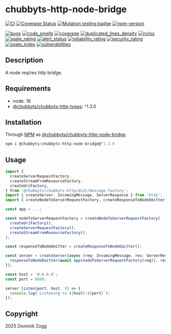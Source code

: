 # chubbyts-http-node-bridge

[![CI](https://github.com/chubbyts/chubbyts-http-node-bridge/workflows/CI/badge.svg?branch=master)](https://github.com/chubbyts/chubbyts-http-node-bridge/actions?query=workflow%3ACI)
[![Coverage Status](https://coveralls.io/repos/github/chubbyts/chubbyts-http-node-bridge/badge.svg?branch=master)](https://coveralls.io/github/chubbyts/chubbyts-http-node-bridge?branch=master)
[![Mutation testing badge](https://img.shields.io/endpoint?style=flat&url=https%3A%2F%2Fbadge-api.stryker-mutator.io%2Fgithub.com%2Fchubbyts%2Fchubbyts-http-node-bridge%2Fmaster)](https://dashboard.stryker-mutator.io/reports/github.com/chubbyts/chubbyts-http-node-bridge/master)
[![npm-version](https://img.shields.io/npm/v/@chubbyts/chubbyts-http-node-bridge.svg)](https://www.npmjs.com/package/@chubbyts/chubbyts-http-node-bridge)

[![bugs](https://sonarcloud.io/api/project_badges/measure?project=chubbyts_chubbyts-http-node-bridge&metric=bugs)](https://sonarcloud.io/dashboard?id=chubbyts_chubbyts-http-node-bridge)
[![code_smells](https://sonarcloud.io/api/project_badges/measure?project=chubbyts_chubbyts-http-node-bridge&metric=code_smells)](https://sonarcloud.io/dashboard?id=chubbyts_chubbyts-http-node-bridge)
[![coverage](https://sonarcloud.io/api/project_badges/measure?project=chubbyts_chubbyts-http-node-bridge&metric=coverage)](https://sonarcloud.io/dashboard?id=chubbyts_chubbyts-http-node-bridge)
[![duplicated_lines_density](https://sonarcloud.io/api/project_badges/measure?project=chubbyts_chubbyts-http-node-bridge&metric=duplicated_lines_density)](https://sonarcloud.io/dashboard?id=chubbyts_chubbyts-http-node-bridge)
[![ncloc](https://sonarcloud.io/api/project_badges/measure?project=chubbyts_chubbyts-http-node-bridge&metric=ncloc)](https://sonarcloud.io/dashboard?id=chubbyts_chubbyts-http-node-bridge)
[![sqale_rating](https://sonarcloud.io/api/project_badges/measure?project=chubbyts_chubbyts-http-node-bridge&metric=sqale_rating)](https://sonarcloud.io/dashboard?id=chubbyts_chubbyts-http-node-bridge)
[![alert_status](https://sonarcloud.io/api/project_badges/measure?project=chubbyts_chubbyts-http-node-bridge&metric=alert_status)](https://sonarcloud.io/dashboard?id=chubbyts_chubbyts-http-node-bridge)
[![reliability_rating](https://sonarcloud.io/api/project_badges/measure?project=chubbyts_chubbyts-http-node-bridge&metric=reliability_rating)](https://sonarcloud.io/dashboard?id=chubbyts_chubbyts-http-node-bridge)
[![security_rating](https://sonarcloud.io/api/project_badges/measure?project=chubbyts_chubbyts-http-node-bridge&metric=security_rating)](https://sonarcloud.io/dashboard?id=chubbyts_chubbyts-http-node-bridge)
[![sqale_index](https://sonarcloud.io/api/project_badges/measure?project=chubbyts_chubbyts-http-node-bridge&metric=sqale_index)](https://sonarcloud.io/dashboard?id=chubbyts_chubbyts-http-node-bridge)
[![vulnerabilities](https://sonarcloud.io/api/project_badges/measure?project=chubbyts_chubbyts-http-node-bridge&metric=vulnerabilities)](https://sonarcloud.io/dashboard?id=chubbyts_chubbyts-http-node-bridge)

## Description

A node req/res http bridge.

## Requirements

 * node: 18
 * [@chubbyts/chubbyts-http-types][2]: ^1.3.0

## Installation

Through [NPM](https://www.npmjs.com) as [@chubbyts/chubbyts-http-node-bridge][1].

```ts
npm i @chubbyts/chubbyts-http-node-bridge@^1.3.0
```

## Usage

```ts
import {
  createServerRequestFactory,
  createStreamFromResourceFactory,
  createUriFactory,
} from '@chubbyts/chubbyts-http/dist/message-factory';
import { createServer, IncomingMessage, ServerResponse } from 'http';
import { createNodeToServerRequestFactory, createResponseToNodeEmitter } from '@chubbyts/chubbyts-http-node-bridge/dist/node-http';

const app = ...;

const nodeToServerRequestFactory = createNodeToServerRequestFactory(
  createUriFactory(),
  createServerRequestFactory(),
  createStreamFromResourceFactory(),
);

const responseToNodeEmitter = createResponseToNodeEmitter();

const server = createServer(async (req: IncomingMessage, res: ServerResponse) => {
  responseToNodeEmitter(await app(nodeToServerRequestFactory(req)), res);
});

const host = '0.0.0.0';
const port = 8080;

server.listen(port, host, () => {
  console.log(`Listening to ${host}:${port}`);
});
```

## Copyright

2025 Dominik Zogg

[1]: https://www.npmjs.com/package/@chubbyts/chubbyts-http-node-bridge
[2]: https://www.npmjs.com/package/@chubbyts/chubbyts-http-types
